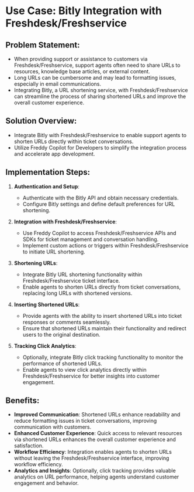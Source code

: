 # Use Case: Bitly Integration with Freshdesk/Freshservice

## Problem Statement:
- When providing support or assistance to customers via Freshdesk/Freshservice, support agents often need to share URLs to resources, knowledge base articles, or external content.
- Long URLs can be cumbersome and may lead to formatting issues, especially in email communications.
- Integrating Bitly, a URL shortening service, with Freshdesk/Freshservice can streamline the process of sharing shortened URLs and improve the overall customer experience.

## Solution Overview:
- Integrate Bitly with Freshdesk/Freshservice to enable support agents to shorten URLs directly within ticket conversations.
- Utilize Freddy Copilot for Developers to simplify the integration process and accelerate app development.

## Implementation Steps:

1. **Authentication and Setup**:
   - Authenticate with the Bitly API and obtain necessary credentials.
   - Configure Bitly settings and define default preferences for URL shortening.

2. **Integration with Freshdesk/Freshservice**:
   - Use Freddy Copilot to access Freshdesk/Freshservice APIs and SDKs for ticket management and conversation handling.
   - Implement custom actions or triggers within Freshdesk/Freshservice to initiate URL shortening.

3. **Shortening URLs**:
   - Integrate Bitly URL shortening functionality within Freshdesk/Freshservice ticket interface.
   - Enable agents to shorten URLs directly from ticket conversations, replacing long URLs with shortened versions.

4. **Inserting Shortened URLs**:
   - Provide agents with the ability to insert shortened URLs into ticket responses or comments seamlessly.
   - Ensure that shortened URLs maintain their functionality and redirect users to the original destination.

5. **Tracking Click Analytics**:
   - Optionally, integrate Bitly click tracking functionality to monitor the performance of shortened URLs.
   - Enable agents to view click analytics directly within Freshdesk/Freshservice for better insights into customer engagement.

## Benefits:
- **Improved Communication**: Shortened URLs enhance readability and reduce formatting issues in ticket conversations, improving communication with customers.
- **Enhanced Customer Experience**: Quick access to relevant resources via shortened URLs enhances the overall customer experience and satisfaction.
- **Workflow Efficiency**: Integration enables agents to shorten URLs without leaving the Freshdesk/Freshservice interface, improving workflow efficiency.
- **Analytics and Insights**: Optionally, click tracking provides valuable analytics on URL performance, helping agents understand customer engagement and behavior.
